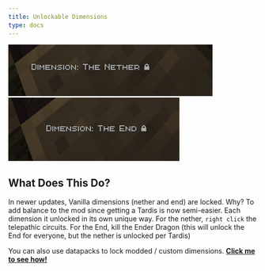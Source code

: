 ```yaml
---
title: Unlockable Dimensions
type: docs
---
```

   
![dim](images/nether.png)   
 ![dim](images/end.png)

## What Does This Do?
In newer updates, Vanilla dimensions (nether and end) are locked. Why? To add balance to the mod since getting a Tardis is now semi-easier. Each dimension it unlocked in its own unique way. For the nether, `right click` the telepathic circuits. For the End, kill the Ender Dragon (this will unlock the End for everyone, but the nether is unlocked per Tardis)

You can also use datapacks to lock modded / custom dimensions.  [**Click me to see how!**](../datapacks/unlocking.md)